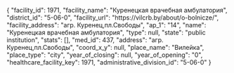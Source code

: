 {
    "facility_id": 1971,
    "facility_name": "Куренецкая врачебная амбулатория",
    "district_id": "5-06-0",
    "facility_url": "https:\/\/vilcrb.by\/about\/o-bolnicze\/",
    "facility_address": "агр. Куренец,пл.Свободы",
    "ap_1": "14",
    "name": "Куренецкая врачебная амбулатория",
    "type": null,
    "state": "public institution",
    "stats": [],
    "med_id": 437,
    "address": "агр. Куренец,пл.Свободы",
    "coord_x_y": null,
    "place_name": "Вилейка",
    "place_type": "city",
    "year_of_closing": null,
    "year_of_opening": "0",
    "healthcare_facility_key": 1971,
    "administrative_division_id": "5-06-0"
}